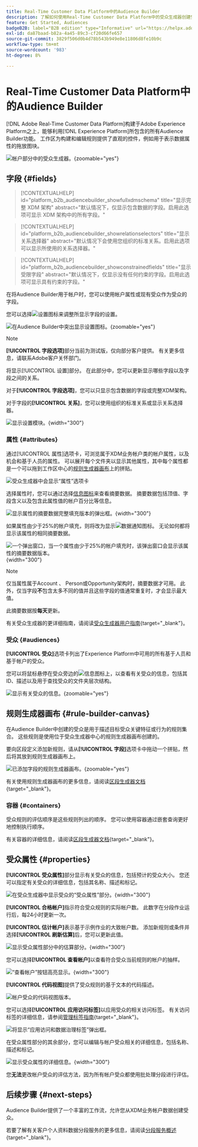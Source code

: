 ```yaml
---
title: Real-Time Customer Data Platform中的Audience Builder
description: 了解如何使用Real-Time Customer Data Platform中的受众生成器创建受众。
feature: Get Started, Audiences
badgeB2B: label="B2B edition" type="Informative" url="https://helpx.adobe.com/legal/product-descriptions/real-time-customer-data-platform-b2b-edition-prime-and-ultimate-packages.html newtab=true"
exl-id: da87baad-b82a-4a45-89c3-cf20d66fe657
source-git-commit: 3829f506d0b4d78b543b949e8e11806d8fe10b9c
workflow-type: tm+mt
source-wordcount: '983'
ht-degree: 8%

---
```


# Real-Time Customer Data Platform中的Audience Builder

[!DNL Adobe Real-Time Customer Data Platform]构建于Adobe Experience Platform之上，能够利用[!DNL Experience Platform]所包含的所有Audience Builder功能。 工作区为构建和编辑规则提供了直观的控件，例如用于表示数据属性的拖放图块。

![帐户部分中的受众生成器。](../assets/segmentation/audience-builder/audience-builder.png){zoomable="yes"}

## 字段 {#fields}

>[!CONTEXTUALHELP]
>id="platform_b2b_audiencebuilder_showfullxdmschema"
>title="显示完整 XDM 架构"
>abstract="默认情况下，仅显示包含数据的字段。启用此选项可显示 XDM 架构中的所有字段。"

>[!CONTEXTUALHELP]
>id="platform_b2b_audiencebuilder_showrelationselectors"
>title="显示关系选择器"
>abstract="默认情况下会使用您组织的标准关系。启用此选项可以显示所使用的关系选择器。"

>[!CONTEXTUALHELP]
>id="platform_b2b_audiencebuilder_showconstrainedfields"
>title="显示受限字段"
>abstract="默认情况下，仅显示没有任何约束的字段。启用此选项可显示具有约束的字段。"

在将Audience Builder用于帐户时，您可以使用帐户属性或现有受众作为受众的字段。

您可以选择![设置图标](../../images/icons/settings.png)来调整所显示字段的设置。

![在Audience Builder中突出显示设置图标。](../assets/segmentation/audience-builder/select-settings.png){zoomable="yes"}

>[!NOTE]
>
>**[!UICONTROL 字段选项]**&#x200B;部分当前为测试版，仅向部分客户提供。 有关更多信息，请联系Adobe客户关怀部门。

将显示[!UICONTROL 设置]部分。 在此部分中，您可以更新显示哪些字段以及字段之间的关系。

对于&#x200B;**[!UICONTROL 字段选项]**，您可以只显示包含数据的字段或完整XDM架构。

对于字段的&#x200B;**[!UICONTROL 关系]**，您可以使用组织的标准关系或显示关系选择器。

![显示设置模块。](../assets/segmentation/audience-builder/settings.png){width="300"}

### 属性 {#attributes}

通过[!UICONTROL 属性]选项卡，可浏览属于XDM业务帐户类的帐户属性，以及机会和基于人员的属性。 可以展开每个文件夹以显示其他属性，其中每个属性都是一个可以拖到工作区中心的[规则生成器画布](#rule-builder-canvas)上的拼贴。

![受众生成器中会显示“属性”选项卡](../assets/segmentation/audience-builder/attributes.png)

选择属性时，您可以通过选择[信息图标](../../images/icons/info.png)来查看摘要数据。 摘要数据包括顶值、字段含义以及包含此属性值的帐户百分比等信息。

![显示属性的摘要数据完整填充版本的弹出框。](../assets/segmentation/audience-builder/full-summary-data.png){width="300"}

如果属性由少于25%的帐户填充，则将改为显示![数据通知图标](../../images/icons/data-notice.png)。 无论如何都将显示该属性的相同摘要数据。

![一个弹出窗口，当一个属性由少于25%的帐户填充时，该弹出窗口会显示该属性的摘要数据版本。](../assets/segmentation/audience-builder/empty-summary-data.png){width="300"}

>[!NOTE]
>
>仅当属性属于Account 、 Person或Opportunity架构时，摘要数据才可用。 此外，仅当字段&#x200B;**不**&#x200B;包含太多不同的值并且这些字段的值通常重复时，才会显示最大值。
>
>此摘要数据按&#x200B;**每天**&#x200B;更新。

有关受众生成器的更详细指南，请阅读[受众生成器用户指南](../../segmentation/ui/segment-builder.md){target="_blank"}。

### 受众 {#audiences}

**[!UICONTROL 受众]**&#x200B;选项卡列出了Experience Platform中可用的所有基于人员和基于帐户的受众。

您可以将鼠标悬停在受众旁边的![信息图标](../../images/icons/info.png)上，以查看有关受众的信息，包括其ID、描述以及用于查找受众的文件夹层次结构。

![显示有关受众的信息。](../assets/segmentation/audience-builder/audience-information.png){zoomable="yes"}

## 规则生成器画布 {#rule-builder-canvas}

在Audience Builder中创建的受众是用于描述目标受众关键特征或行为的规则集合。 这些规则是使用位于受众生成器中心的规则生成器画布创建的。

要向区段定义添加新规则，请从&#x200B;**[!UICONTROL 字段]**&#x200B;选项卡中拖动一个拼贴，然后将其放到规则生成器画布上。

![已添加字段的规则生成器画布。](../assets/segmentation/audience-builder/added-field.png){zoomable="yes"}

有关使用规则生成器画布的更多信息，请阅读[区段生成器文档](../../segmentation/ui/segment-builder.md#rule-builder-canvas){target="_blank"}。

### 容器 {#containers}

受众规则的评估顺序是这些规则列出的顺序。 您可以使用容器通过嵌套查询更好地控制执行顺序。

有关容器的详细信息，请阅读[区段生成器文档](../../segmentation/ui/segment-builder.md#containers){target="_blank"}。

## 受众属性 {#properties}

**[!UICONTROL 受众属性]**&#x200B;部分显示有关受众的信息，包括预计的受众大小。 您还可以指定有关受众的详细信息，包括其名称、描述和标记。

![在受众生成器中显示受众的“受众属性”部分。](../assets/segmentation/audience-builder/audience-properties.png){width="300"}

**[!UICONTROL 合格帐户]**&#x200B;指示符合受众规则的实际帐户数。 此数字在分段作业运行后，每24小时更新一次。

**[!UICONTROL 估计帐户]**&#x200B;表示基于示例作业的大致帐户数。 添加新规则或条件并选择&#x200B;**[!UICONTROL 刷新估算]**&#x200B;后，您可以更新此值。

![显示受众属性部分中的估算部分。](../assets/segmentation/audience-builder/account-estimates.png){width="300"}

您可以选择&#x200B;**[!UICONTROL 查看帐户]**&#x200B;以查看符合受众当前规则的帐户的抽样。

![“查看帐户”按钮高亮显示。](../assets/segmentation/audience-builder/view-accounts.png){width="300"}

**[!UICONTROL 代码视图]**&#x200B;提供了受众规则的基于文本的代码描述。

![帐户受众的代码视图版本。](../assets/segmentation/audience-builder/code-view.png)

您可以选择&#x200B;**[!UICONTROL 应用访问标签]**&#x200B;以应用受众的相关访问标签。 有关访问标签的详细信息，请参阅[管理标签指南](../../access-control/abac/ui/labels.md){target="_blank"}。

![将显示“应用访问和数据治理标签”弹出框。](../assets/segmentation/audience-builder/apply-access-labels.png)

在受众属性部分的其余部分，您可以编辑与帐户受众相关的详细信息，包括名称、描述和标记。

![显示受众属性的详细信息。](../assets/segmentation/audience-builder/audience-details.png){width="300"}

您&#x200B;**无法**&#x200B;更改帐户受众的评估方法，因为所有帐户受众都使用批处理分段进行评估。

## 后续步骤 {#next-steps}

Audience Builder提供了一个丰富的工作流，允许您从XDM业务帐户数据创建受众。

若要了解有关客户个人资料数据分段服务的更多信息，请阅读[分段服务概述](../../segmentation/home.md){target="_blank"}。
